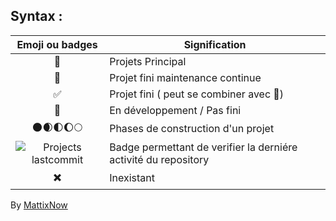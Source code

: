 ## Syntax :
| Emoji ou badges                                                                      | Signification                                                   |
| :----------------------------------------------------------------------------------: | --------------------------------------------------------------- |
| :pushpin:                                                                            | Projets Principal                                               |
| :wrench:                                                                             | Projet fini maintenance continue                                |
| :white_check_mark:                                                                   | Projet fini ( peut se combiner avec :wrench:)                   |
| :pencil:                                                                             | En développement / Pas fini                                     |
| :new_moon::waxing_crescent_moon::first_quarter_moon::waxing_gibbous_moon::full_moon: | Phases de construction d'un projet                              |
| ![Projects lastcommit][PRJ.LC]                                                       | Badge permettant de verifier la derniére activité du repository |
| :heavy_multiplication_x:                                                             | Inexistant                                                      |


By [MattixNow][MN]



[MN]: https://github.com/MattixNow
[PRJ.LC]: https://img.shields.io/github/last-commit/FogViewLab/Projects.svg